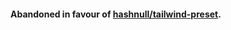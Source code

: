 #### Abandoned in favour of [hashnull/tailwind-preset](https://github.com/hashnull/tailwind-preset).
